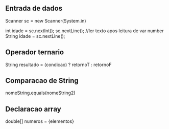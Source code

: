 ## Entrada de dados

Scanner sc = new Scanner(System.in)

int idade = sc.nextInt();
sc.nextLine(); //ler texto apos leitura de var number
String idade = sc.nextLine();

## Operador ternario

String resultado = (condicao) ? retornoT : retornoF

## Comparacao de String 

nomeString.equals(nomeString2)

## Declaracao array

double[] numeros = {elementos}